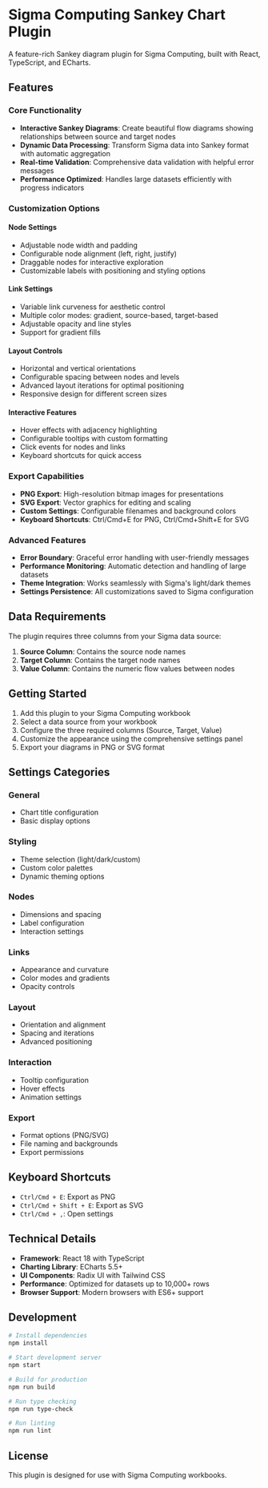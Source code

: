 # Sigma Computing Sankey Chart Plugin

A feature-rich Sankey diagram plugin for Sigma Computing, built with React, TypeScript, and ECharts.

## Features

### Core Functionality
- **Interactive Sankey Diagrams**: Create beautiful flow diagrams showing relationships between source and target nodes
- **Dynamic Data Processing**: Transform Sigma data into Sankey format with automatic aggregation
- **Real-time Validation**: Comprehensive data validation with helpful error messages
- **Performance Optimized**: Handles large datasets efficiently with progress indicators

### Customization Options

#### Node Settings
- Adjustable node width and padding
- Configurable node alignment (left, right, justify)
- Draggable nodes for interactive exploration
- Customizable labels with positioning and styling options

#### Link Settings
- Variable link curveness for aesthetic control
- Multiple color modes: gradient, source-based, target-based
- Adjustable opacity and line styles
- Support for gradient fills

#### Layout Controls
- Horizontal and vertical orientations
- Configurable spacing between nodes and levels
- Advanced layout iterations for optimal positioning
- Responsive design for different screen sizes

#### Interactive Features
- Hover effects with adjacency highlighting
- Configurable tooltips with custom formatting
- Click events for nodes and links
- Keyboard shortcuts for quick access

### Export Capabilities
- **PNG Export**: High-resolution bitmap images for presentations
- **SVG Export**: Vector graphics for editing and scaling
- **Custom Settings**: Configurable filenames and background colors
- **Keyboard Shortcuts**: Ctrl/Cmd+E for PNG, Ctrl/Cmd+Shift+E for SVG

### Advanced Features
- **Error Boundary**: Graceful error handling with user-friendly messages
- **Performance Monitoring**: Automatic detection and handling of large datasets
- **Theme Integration**: Works seamlessly with Sigma's light/dark themes
- **Settings Persistence**: All customizations saved to Sigma configuration

## Data Requirements

The plugin requires three columns from your Sigma data source:

1. **Source Column**: Contains the source node names
2. **Target Column**: Contains the target node names  
3. **Value Column**: Contains the numeric flow values between nodes

## Getting Started

1. Add this plugin to your Sigma Computing workbook
2. Select a data source from your workbook
3. Configure the three required columns (Source, Target, Value)
4. Customize the appearance using the comprehensive settings panel
5. Export your diagrams in PNG or SVG format

## Settings Categories

### General
- Chart title configuration
- Basic display options

### Styling  
- Theme selection (light/dark/custom)
- Custom color palettes
- Dynamic theming options

### Nodes
- Dimensions and spacing
- Label configuration
- Interaction settings

### Links
- Appearance and curvature
- Color modes and gradients
- Opacity controls

### Layout
- Orientation and alignment
- Spacing and iterations
- Advanced positioning

### Interaction
- Tooltip configuration
- Hover effects
- Animation settings

### Export
- Format options (PNG/SVG)
- File naming and backgrounds
- Export permissions

## Keyboard Shortcuts

- `Ctrl/Cmd + E`: Export as PNG
- `Ctrl/Cmd + Shift + E`: Export as SVG  
- `Ctrl/Cmd + ,`: Open settings

## Technical Details

- **Framework**: React 18 with TypeScript
- **Charting Library**: ECharts 5.5+
- **UI Components**: Radix UI with Tailwind CSS
- **Performance**: Optimized for datasets up to 10,000+ rows
- **Browser Support**: Modern browsers with ES6+ support

## Development

```bash
# Install dependencies
npm install

# Start development server
npm start

# Build for production
npm run build

# Run type checking
npm run type-check

# Run linting
npm run lint
```

## License

This plugin is designed for use with Sigma Computing workbooks.